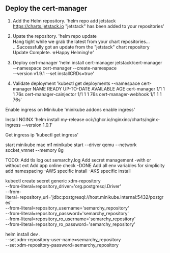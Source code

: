## Deploy the cert-manager

1. Add the Helm repository.
'helm repo add jetstack https://charts.jetstack.io
"jetstack" has been added to your repositories'

2. Upate the repository.
'helm repo update                                 
Hang tight while we grab the latest from your chart repositories...
...Successfully got an update from the "jetstack" chart repository
Update Complete. ⎈Happy Helming!⎈'

3. Deploy cert-manager
'helm install cert-manager jetstack/cert-manager \
  --namespace cert-manager --create-namespace \
  --version v1.9.1  --set installCRDs=true'

4. Validate deployment
'kubectl get deployments --namespace cert-manager
NAME                      READY   UP-TO-DATE   AVAILABLE   AGE
cert-manager              1/1     1            1           76s
cert-manager-cainjector   1/1     1            1           76s
cert-manager-webhook      1/1     1            1           76s'


Enable ingress on Minikube
'minikube addons enable ingress'

Install NGINX
'helm install my-release oci://ghcr.io/nginxinc/charts/nginx-ingress --version 1.0.1'

Get ingress ip
'kubectl get ingress'

start minikube mac m1
minikube start --driver qemu --network socket_vmnet --memory 8g   


TODO:
Add tls
log out semarchy.log
Add secret management
-with or without ext
Add app online check -DONE
Add all env variables for simplicity
add namespacing
-AWS specific install
-AKS specific install


kubectl create secret generic xdm-repository \
    --from-literal=repository_driver='org.postgresql.Driver' \
    --from-literal=repository_url='jdbc:postgresql://host.minikube.internal:5432/postgres' \
    --from-literal=repository_username='semarchy_repository' \
    --from-literal=repository_password='semarchy_repository' \
    --from-literal=repository_ro_username='semarchy_repository' \
    --from-literal=repository_ro_password='semarchy_repository'

helm install dev .\
--set xdm-repository-user-name=semarchy_repository \
--set xdm-repository-password=semarchy_repository